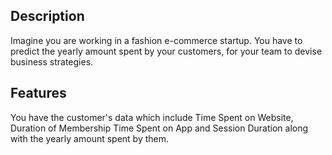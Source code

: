 ## Description

Imagine you are working in a fashion e-commerce startup. You have to predict the 
yearly amount spent by your customers, for your team to devise business strategies.

## Features

You have the customer's data which include Time Spent on Website, Duration of Membership
Time Spent on App and Session Duration along with the yearly amount spent by them.

